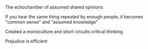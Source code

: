 The echochamber of assumed shared opinions

If you hear the same thing repeated by enough people, it becomes "common sense" and "assumed knowledge"

Created a monoculture and short circuits critical thinking

Prejudice is efficient
